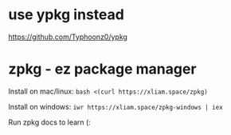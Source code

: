 # use ypkg instead
https://github.com/Typhoonz0/ypkg

# zpkg - ez package manager
Install on mac/linux:
`bash <(curl https://xliam.space/zpkg)`

Install on windows:
`iwr https://xliam.space/zpkg-windows | iex`

Run zpkg docs to learn (:
